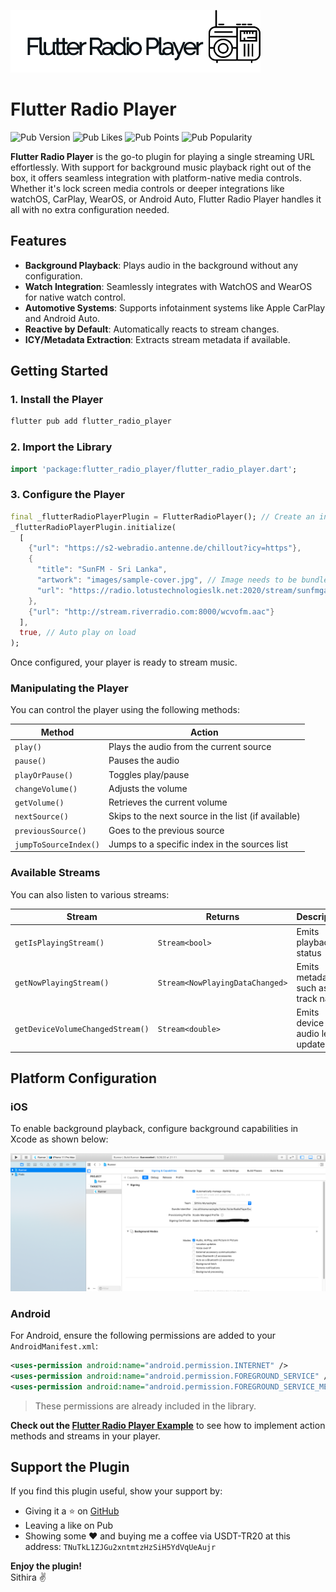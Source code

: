 ![logo](flutter_radio_player_logo.png)

# Flutter Radio Player

![Pub Version](https://img.shields.io/pub/v/flutter_radio_player?style=plastic)
![Pub Likes](https://img.shields.io/pub/likes/flutter_radio_player)
![Pub Points](https://img.shields.io/pub/points/flutter_radio_player)
![Pub Popularity](https://img.shields.io/pub/popularity/flutter_radio_player)

**Flutter Radio Player** is the go-to plugin for playing a single streaming URL effortlessly. With support for background music playback right out of the box, it offers seamless integration with platform-native media controls. Whether it's lock screen media controls or deeper integrations like watchOS, CarPlay, WearOS, or Android Auto, Flutter Radio Player handles it all with no extra configuration needed.

## Features

- **Background Playback**: Plays audio in the background without any configuration.
- **Watch Integration**: Seamlessly integrates with WatchOS and WearOS for native watch control.
- **Automotive Systems**: Supports infotainment systems like Apple CarPlay and Android Auto.
- **Reactive by Default**: Automatically reacts to stream changes.
- **ICY/Metadata Extraction**: Extracts stream metadata if available.

## Getting Started

### 1. Install the Player

```bash
flutter pub add flutter_radio_player
```

### 2. Import the Library

```dart
import 'package:flutter_radio_player/flutter_radio_player.dart';
```

### 3. Configure the Player

```dart
final _flutterRadioPlayerPlugin = FlutterRadioPlayer(); // Create an instance of the player
_flutterRadioPlayerPlugin.initialize(
  [
    {"url": "https://s2-webradio.antenne.de/chillout?icy=https"},
    {
      "title": "SunFM - Sri Lanka",
      "artwork": "images/sample-cover.jpg", // Image needs to be bundled with the app
      "url": "https://radio.lotustechnologieslk.net:2020/stream/sunfmgarden?icy=https",
    },
    {"url": "http://stream.riverradio.com:8000/wcvofm.aac"}
  ],
  true, // Auto play on load
);
```

Once configured, your player is ready to stream music.

### Manipulating the Player

You can control the player using the following methods:

| Method                 | Action                                                     |
|------------------------|------------------------------------------------------------|
| `play()`               | Plays the audio from the current source                    |
| `pause()`              | Pauses the audio                                           |
| `playOrPause()`        | Toggles play/pause                                         |
| `changeVolume()`       | Adjusts the volume                                         |
| `getVolume()`          | Retrieves the current volume                               |
| `nextSource()`         | Skips to the next source in the list (if available)        |
| `previousSource()`     | Goes to the previous source                                |
| `jumpToSourceIndex()`  | Jumps to a specific index in the sources list              |

### Available Streams

You can also listen to various streams:

| Stream                           | Returns                             | Description                                          |
|-----------------------------------|-------------------------------------|------------------------------------------------------|
| `getIsPlayingStream()`            | `Stream<bool>`                      | Emits playback status                                |
| `getNowPlayingStream()`           | `Stream<NowPlayingDataChanged>`      | Emits metadata such as track name                    |
| `getDeviceVolumeChangedStream()`  | `Stream<double>`                    | Emits device audio level updates                     |

## Platform Configuration

### iOS

To enable background playback, configure background capabilities in Xcode as shown below:

![Xcode Configuration](enabling-xcode-bg-service.png)

### Android

For Android, ensure the following permissions are added to your `AndroidManifest.xml`:

```xml
<uses-permission android:name="android.permission.INTERNET" />
<uses-permission android:name="android.permission.FOREGROUND_SERVICE" />
<uses-permission android:name="android.permission.FOREGROUND_SERVICE_MEDIA_PLAYBACK" />
```

> These permissions are already included in the library.

**Check out the [Flutter Radio Player Example](/example)** to see how to implement action methods and streams in your player.

## Support the Plugin

If you find this plugin useful, show your support by:

- Giving it a ⭐️ on [GitHub](https://github.com/Sithira/FlutterRadioPlayer)
- Leaving a like on Pub
- Showing some ♥️ and buying me a coffee via USDT-TR20 at this address: `TNuTkL1ZJGu2xntmtzHzSiH5YdVqUeAujr`

**Enjoy the plugin!**  
Sithira ✌️